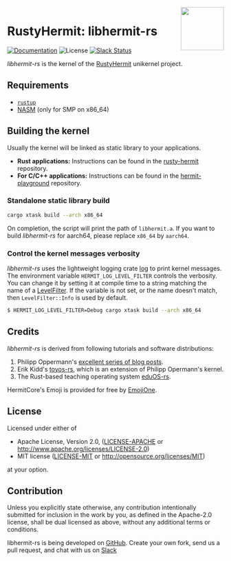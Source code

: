 <img width="100" align="right" src="img/hermitcore_logo.png" />

# RustyHermit: libhermit-rs

[![Documentation](https://img.shields.io/badge/docs-latest-blue.svg)](https://hermitcore.github.io/libhermit-rs/hermit/)
![License](https://img.shields.io/badge/license-MIT%2FApache--2.0-blue)
[![Slack Status](https://matrix.osbyexample.com:3008/badge.svg)](https://matrix.osbyexample.com:3008)

_libhermit-rs_ is the kernel of the [RustyHermit](https://github.com/hermitcore/rusty-hermit) unikernel project.

## Requirements

* [`rustup`](https://www.rust-lang.org/tools/install)
* [NASM](https://nasm.us/) (only for SMP on x86_64)

## Building the kernel

Usually the kernel will be linked as static library to your applications.

- **Rust applications:** Instructions can be found in the [rusty-hermit](https://github.com/hermitcore/rusty-hermit) repository.
- **For C/C++ applications:** Instructions can be found in the [hermit-playground](https://github.com/hermitcore/hermit-playground) repository.
 

### Standalone static library build

```sh
cargo xtask build --arch x86_64
```

On completion, the script will print the path of `libhermit.a`.
If you want to build _libhermit-rs_ for aarch64, please replace `x86_64` by `aarch64`.

### Control the kernel messages verbosity

_libhermit-rs_ uses the lightweight logging crate [log](https://github.com/rust-lang/log) to print kernel messages.
The environment variable `HERMIT_LOG_LEVEL_FILTER` controls the verbosity. 
You can change it by setting it at compile time to a string matching the name of a [LevelFilter](https://docs.rs/log/0.4.8/log/enum.LevelFilter.html).
If the variable is not set, or the name doesn't match, then `LevelFilter::Info` is used by default.

```sh
$ HERMIT_LOG_LEVEL_FILTER=Debug cargo xtask build --arch x86_64
```

## Credits

_libhermit-rs_ is derived from following tutorials and software distributions:

1. Philipp Oppermann's [excellent series of blog posts][opp].
2. Erik Kidd's [toyos-rs][kidd], which is an extension of Philipp Opermann's kernel.
3. The Rust-based teaching operating system [eduOS-rs][eduos].

[opp]: http://blog.phil-opp.com/
[kidd]: http://www.randomhacks.net/bare-metal-rust/
[eduos]: http://rwth-os.github.io/eduOS-rs/

HermitCore's Emoji is provided for free by [EmojiOne](https://www.gfxmag.com/crab-emoji-vector-icon/).

## License

Licensed under either of

* Apache License, Version 2.0, ([LICENSE-APACHE](LICENSE-APACHE) or http://www.apache.org/licenses/LICENSE-2.0)
* MIT license ([LICENSE-MIT](LICENSE-MIT) or http://opensource.org/licenses/MIT)

at your option.

## Contribution

Unless you explicitly state otherwise, any contribution intentionally submitted for inclusion in the work by you, as defined in the Apache-2.0 license, shall be dual licensed as above, without any additional terms or conditions.

libhermit-rs is being developed on [GitHub](https://github.com/hermitcore/libhermit-rs).
Create your own fork, send us a pull request, and chat with us on [Slack](https://matrix.osbyexample.com:3008)
